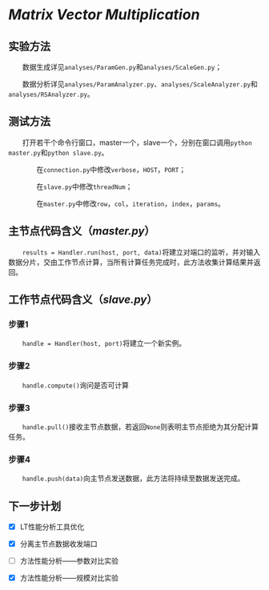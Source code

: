 # *Matrix Vector Multiplication*

## 实验方法
&emsp;&emsp;数据生成详见`analyses/ParamGen.py`和`analyses/ScaleGen.py`；

&emsp;&emsp;数据分析详见`analyses/ParamAnalyzer.py`、`analyses/ScaleAnalyzer.py`和`analyses/RSAnalyzer.py`。

## 测试方法
&emsp;&emsp;打开若干个命令行窗口，master一个，slave一个，分别在窗口调用`python master.py`和`python slave.py`。

&emsp;&emsp;&emsp;&emsp;在`connection.py`中修改`verbose`，`HOST`，`PORT`；

&emsp;&emsp;&emsp;&emsp;在`slave.py`中修改`threadNum`；

&emsp;&emsp;&emsp;&emsp;在`master.py`中修改`row`，`col`，`iteration`，`index`，`params`。

## 主节点代码含义（*master.py*）

&emsp;&emsp;`results = Handler.run(host, port, data)`将建立对端口的监听，并对输入数据分片，交由工作节点计算，当所有计算任务完成时，此方法收集计算结果并返回。

## 工作节点代码含义（*slave.py*）

### 步骤1
&emsp;&emsp;`handle = Handler(host, port)`将建立一个新实例。
### 步骤2
&emsp;&emsp;`handle.compute()`询问是否可计算
### 步骤3
&emsp;&emsp;`handle.pull()`接收主节点数据，若返回`None`则表明主节点拒绝为其分配计算任务。
### 步骤4
&emsp;&emsp;`handle.push(data)`向主节点发送数据，此方法将持续至数据发送完成。

## 下一步计划

- [x] LT性能分析工具优化

- [x] 分离主节点数据收发端口

- [ ] 方法性能分析——参数对比实验

- [x] 方法性能分析——规模对比实验
